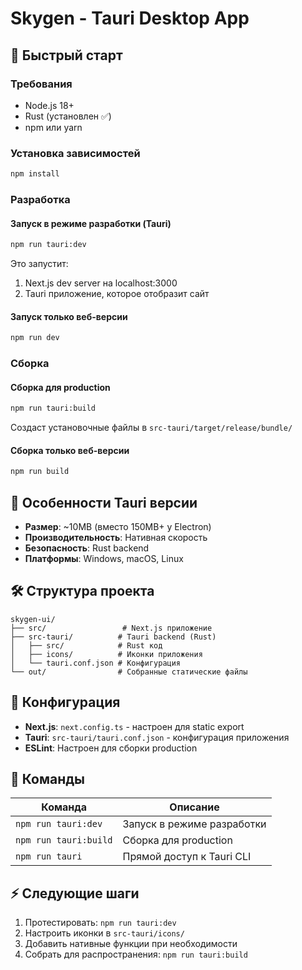 # Skygen - Tauri Desktop App

## 🚀 Быстрый старт

### Требования
- Node.js 18+
- Rust (установлен ✅)
- npm или yarn

### Установка зависимостей
```bash
npm install
```

### Разработка

#### Запуск в режиме разработки (Tauri)
```bash
npm run tauri:dev
```
Это запустит:
1. Next.js dev server на localhost:3000
2. Tauri приложение, которое отобразит сайт

#### Запуск только веб-версии
```bash
npm run dev
```

### Сборка

#### Сборка для production
```bash
npm run tauri:build
```
Создаст установочные файлы в `src-tauri/target/release/bundle/`

#### Сборка только веб-версии
```bash
npm run build
```

## 📱 Особенности Tauri версии

- **Размер**: ~10MB (вместо 150MB+ у Electron)
- **Производительность**: Нативная скорость
- **Безопасность**: Rust backend
- **Платформы**: Windows, macOS, Linux

## 🛠 Структура проекта

```
skygen-ui/
├── src/                 # Next.js приложение
├── src-tauri/          # Tauri backend (Rust)
│   ├── src/            # Rust код
│   ├── icons/          # Иконки приложения
│   └── tauri.conf.json # Конфигурация
└── out/                # Собранные статические файлы
```

## 🔧 Конфигурация

- **Next.js**: `next.config.ts` - настроен для static export
- **Tauri**: `src-tauri/tauri.conf.json` - конфигурация приложения
- **ESLint**: Настроен для сборки production

## 🎯 Команды

| Команда | Описание |
|---------|----------|
| `npm run tauri:dev` | Запуск в режиме разработки |
| `npm run tauri:build` | Сборка для production |
| `npm run tauri` | Прямой доступ к Tauri CLI |

## ⚡ Следующие шаги

1. Протестировать: `npm run tauri:dev`
2. Настроить иконки в `src-tauri/icons/`
3. Добавить нативные функции при необходимости
4. Собрать для распространения: `npm run tauri:build`


